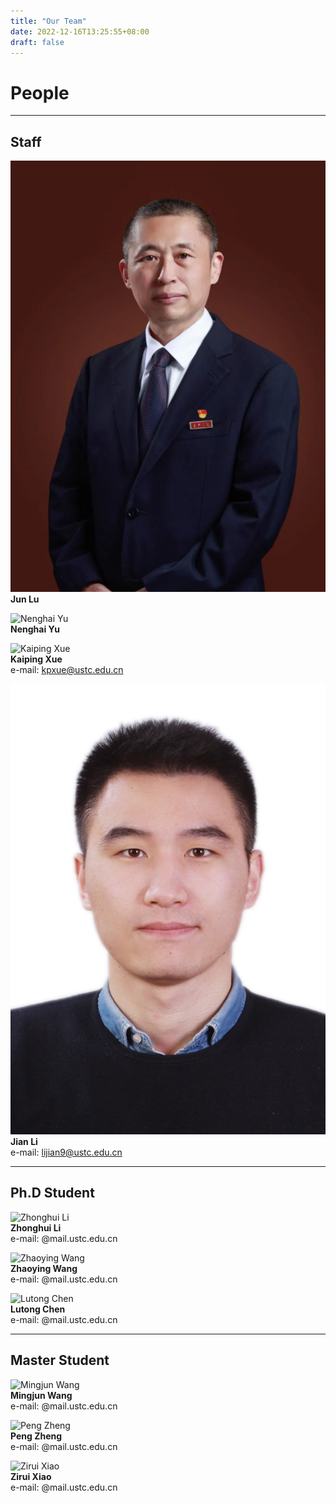 ```yaml
---
title: "Our Team"
date: 2022-12-16T13:25:55+08:00
draft: false
---
```


# People  

***

## Staff

![Jun Lu](/static/images/lujun.png)   
**Jun Lu**  

![Nenghai Yu](url)  
**Nenghai Yu**  

![Kaiping Xue](url)  
**Kaiping Xue**  
e-mail: <kpxue@ustc.edu.cn>

![Jian Li](/static/images/Photo-lijian.JPG)  
**Jian Li**  
e-mail: <lijian9@ustc.edu.cn>

***

## Ph.D Student

![Zhonghui Li](url)  
**Zhonghui Li**  
e-mail: @mail.ustc.edu.cn 

![Zhaoying Wang](url)  
**Zhaoying Wang**  
e-mail: @mail.ustc.edu.cn 

![Lutong Chen](url)  
**Lutong Chen**  
e-mail: @mail.ustc.edu.cn 

***

## Master Student 

![Mingjun Wang](url)  
**Mingjun Wang**  
e-mail: @mail.ustc.edu.cn 

![Peng Zheng](url)  
**Peng Zheng**  
e-mail: @mail.ustc.edu.cn 

![Zirui Xiao](url)  
**Zirui Xiao**  
e-mail: @mail.ustc.edu.cn 
